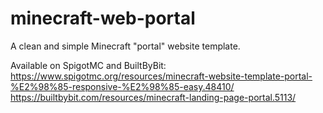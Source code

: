 # minecraft-web-portal
A clean and simple Minecraft "portal" website template.

Available on SpigotMC and BuiltByBit:
https://www.spigotmc.org/resources/minecraft-website-template-portal-%E2%98%85-responsive-%E2%98%85-easy.48410/
https://builtbybit.com/resources/minecraft-landing-page-portal.5113/

